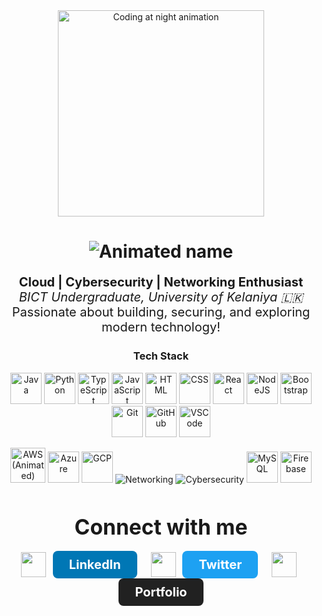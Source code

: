 <!-- Coding GIF Above Header -->
<div align="center" style="margin-bottom: 18px;">
  <img src="https://i.pinimg.com/originals/e4/26/70/e426702edf874b181aced1e2fa5c6cde.gif" alt="Coding at night animation" width="330" />
</div>

<div align="center" style="margin-bottom: 20px;">
  <h1>
    <img src="https://readme-typing-svg.demolab.com?font=JetBrains+Mono&size=36&pause=1000&color=0FF41F&center=true&vCenter=true&width=450&lines=Pulasthi+Ranabahu" alt="Animated name" />
  </h1>
</div>

<!-- INTRO SECTION -->
<div align="center" style="margin-bottom: 24px;">
  <p style="font-size: 1.25rem;">
    <b>Cloud | Cybersecurity | Networking Enthusiast</b> <br>
    <i>BICT Undergraduate, University of Kelaniya 🇱🇰</i> <br>
    Passionate about building, securing, and exploring modern technology!
  </p>
</div>

<!-- TECH STACK -->
<div align="center" style="margin-bottom: 24px;">
  <h3>Tech Stack</h3>
  <p>
    <img src="https://cdn.jsdelivr.net/gh/devicons/devicon/icons/java/java-original.svg" width="50px" alt="Java"/>
    <img src="https://cdn.jsdelivr.net/gh/devicons/devicon/icons/python/python-original.svg" width="50px" alt="Python"/>
    <img src="https://cdn.jsdelivr.net/gh/devicons/devicon/icons/typescript/typescript-original.svg" width="50px" alt="TypeScript"/>
    <img src="https://cdn.jsdelivr.net/gh/devicons/devicon/icons/javascript/javascript-original.svg" width="50px" alt="JavaScript"/>
    <img src="https://cdn.jsdelivr.net/gh/devicons/devicon/icons/html5/html5-original.svg" width="50px" alt="HTML"/>
    <img src="https://cdn.jsdelivr.net/gh/devicons/devicon/icons/css3/css3-original.svg" width="50px" alt="CSS"/>
    <img src="https://cdn.jsdelivr.net/gh/devicons/devicon/icons/react/react-original.svg" width="50px" alt="React"/>
    <img src="https://cdn.jsdelivr.net/gh/devicons/devicon/icons/nodejs/nodejs-original.svg" width="50px" alt="NodeJS"/>
    <img src="https://cdn.jsdelivr.net/gh/devicons/devicon/icons/bootstrap/bootstrap-original.svg" width="50px" alt="Bootstrap"/>
    <img src="https://cdn.jsdelivr.net/gh/devicons/devicon/icons/git/git-original.svg" width="50px" alt="Git"/>
    <img src="https://cdn.jsdelivr.net/gh/devicons/devicon/icons/github/github-original.svg" width="50px" alt="GitHub"/>
    <img src="https://cdn.jsdelivr.net/gh/devicons/devicon/icons/vscode/vscode-original.svg" width="50px" alt="VSCode"/>
  </p>
  <p>
    <img src="https://raw.githubusercontent.com/duyplus/react-aws-icons/main/icons/aws-animated.gif" width="56" alt="AWS (Animated)"/>
    <img src="https://cdn.jsdelivr.net/gh/devicons/devicon/icons/azure/azure-original.svg" width="50px" alt="Azure"/>
    <img src="https://cdn.jsdelivr.net/gh/devicons/devicon/icons/googlecloud/googlecloud-original.svg" width="50px" alt="GCP"/>
    <img src="https://img.icons8.com/color/50/000000/networking-manager.png" alt="Networking"/>
    <img src="https://img.icons8.com/fluency/50/000000/security-checked.png" alt="Cybersecurity"/>
    <img src="https://cdn.jsdelivr.net/gh/devicons/devicon/icons/mysql/mysql-original.svg" width="50px" alt="MySQL"/>
    <img src="https://cdn.jsdelivr.net/gh/devicons/devicon/icons/firebase/firebase-plain.svg" width="50px" alt="Firebase"/>
  </p>
</div>

<!-- CONNECT (Larger + Icon Buttons) -->
<div align="center" style="margin-bottom: 36px;">
  <h2 style="font-size:2.1rem;margin-bottom:18px;">
    Connect with me
  </h2>
  <a href="https://www.linkedin.com/in/pulasthi-ranabahu/" style="text-decoration:none;">
    <img src="https://img.icons8.com/color/48/000000/linkedin.png" width="40" style="vertical-align:middle;margin-right:7px;"/>
    <span style="background:#0077B5;color:#fff;padding:10px 26px;font-size:20px;border-radius:8px;font-weight:bold;vertical-align:middle;display:inline-block;margin-right:18px;">LinkedIn</span>
  </a>
  <a href="https://twitter.com/Pulasthi_Ranaba" style="text-decoration:none;">
    <img src="https://img.icons8.com/color/48/000000/twitter--v1.png" width="40" style="vertical-align:middle;margin-right:7px;"/>
    <span style="background:#1DA1F2;color:#fff;padding:10px 26px;font-size:20px;border-radius:8px;font-weight:bold;vertical-align:middle;display:inline-block;margin-right:18px;">Twitter</span>
  </a>
  <a href="https://pulasthiranabahu.netlify.app/" style="text-decoration:none;">
    <img src="https://img.icons8.com/color/48/000000/firefox.png" width="40" style="vertical-align:middle;margin-right:7px;"/>
    <span style="background:#212121;color:#fff;padding:10px 26px;font-size:20px;border-radius:8px;font-weight:bold;vertical-align:middle;display:inline-block;">Portfolio</span>
  </a>
</div>

